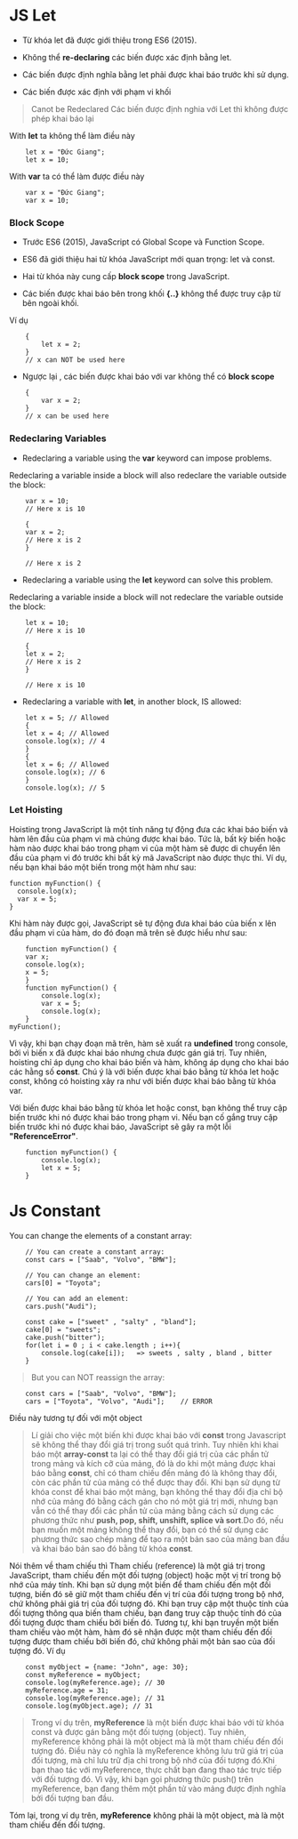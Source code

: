 # JS Let

- Từ khóa let đã được giới thiệu trong ES6 (2015).

- Không thể **re-declaring** các biến được xác định bằng let.

- Các biến được định nghĩa bằng let phải được khai báo trước khi sử dụng.

- Các biến được xác định với phạm vi khối

> Canot be Redeclared
> Các biến được định nghia với Let thì không được phép khai báo lại

With **let** ta không thể làm điều này

```
    let x = "Đức Giang";
    let x = 10;
```

With **var** ta có thể làm được điều này

```
    var x = "Đức Giang";
    var x = 10;
```

### Block Scope

- Trước ES6 (2015), JavaScript có Global Scope và Function Scope.

- ES6 đã giới thiệu hai từ khóa JavaScript mới quan trọng: let và const.

- Hai từ khóa này cung cấp **block scope** trong JavaScript.

- Các biến được khai báo bên trong khối **{..}** không thể được truy cập từ bên ngoài khối.

Ví dụ

```
    {
        let x = 2;
    }
    // x can NOT be used here
```

- Ngược lại , các biến được khai báo với var không thể có **block scope**

```
    {
        var x = 2;
    }
    // x can be used here
```

### Redeclaring Variables

- Redeclaring a variable using the **var** keyword can impose problems.

Redeclaring a variable inside a block will also redeclare the variable outside the block:

```
    var x = 10;
    // Here x is 10

    {
    var x = 2;
    // Here x is 2
    }

    // Here x is 2
```

- Redeclaring a variable using the **let** keyword can solve this problem.

Redeclaring a variable inside a block will not redeclare the variable outside the block:

```
    let x = 10;
    // Here x is 10

    {
    let x = 2;
    // Here x is 2
    }

    // Here x is 10
```

- Redeclaring a variable with **let**, in another block, IS allowed:

```
    let x = 5; // Allowed
    {
    let x = 4; // Allowed
    console.log(x); // 4
    }
    {
    let x = 6; // Allowed
    console.log(x); // 6
    }
    console.log(x); // 5
```

### Let Hoisting

Hoisting trong JavaScript là một tính năng tự động đưa các khai báo biến và hàm lên đầu của phạm vi mà chúng được khai báo. Tức là, bất kỳ biến hoặc hàm nào được khai báo trong phạm vi của một hàm sẽ được di chuyển lên đầu của phạm vi đó trước khi bất kỳ mã JavaScript nào được thực thi.
Ví dụ, nếu bạn khai báo một biến trong một hàm như sau:

```
function myFunction() {
  console.log(x);
  var x = 5;
}
```

Khi hàm này được gọi, JavaScript sẽ tự động đưa khai báo của biến x lên đầu phạm vi của hàm, do đó đoạn mã trên sẽ được hiểu như sau:

```
    function myFunction() {
    var x;
    console.log(x);
    x = 5;
    }
    function myFunction() {
        console.log(x);
        var x = 5;
        console.log(x);
    }
myFunction();
```

Vì vậy, khi bạn chạy đoạn mã trên, hàm sẽ xuất ra **undefined** trong console, bởi vì biến x đã được khai báo nhưng chưa được gán giá trị. Tuy nhiên, hoisting chỉ áp dụng cho khai báo biến và hàm, không áp dụng cho khai báo các hằng số **const**. Chú ý là với biến được khai báo bằng từ khóa let hoặc const, không có hoisting xảy ra như với biến được khai báo bằng từ khóa var.

Với biến được khai báo bằng từ khóa let hoặc const, bạn không thể truy cập biến trước khi nó được khai báo trong phạm vi. Nếu bạn cố gắng truy cập biến trước khi nó được khai báo, JavaScript sẽ gây ra một lỗi **"ReferenceError"**.

```
    function myFunction() {
        console.log(x);
        let x = 5;
    }

```

# Js Constant

You can change the elements of a constant array:

```
    // You can create a constant array:
    const cars = ["Saab", "Volvo", "BMW"];

    // You can change an element:
    cars[0] = "Toyota";

    // You can add an element:
    cars.push("Audi");

    const cake = ["sweet" , "salty" , "bland"];
    cake[0] = "sweets";
    cake.push("bitter");
    for(let i = 0 ; i < cake.length ; i++){
        console.log(cake[i]);   => sweets , salty , bland , bitter
    }
```

> But you can NOT reassign the array:

```
    const cars = ["Saab", "Volvo", "BMW"];
    cars = ["Toyota", "Volvo", "Audi"];    // ERROR
```

Điều này tương tự đối với một object

> Lí giải cho việc một biến khi được khai báo với **const** trong Javascript sẽ không thể thay đổi giá trị trong suốt quá trình. Tuy nhiên khi khai báo một **array-const** ta lại có thể thay đổi giá trị của các phần tử trong mảng và kích cỡ của mảng, đó là do khi một mảng được khai báo bằng **const**, chỉ có tham chiếu đến mảng đó là không thay đổi, còn các phần tử của mảng có thể được thay đổi. Khi bạn sử dụng từ khóa const để khai báo một mảng, bạn không thể thay đổi địa chỉ bộ nhớ của mảng đó bằng cách gán cho nó một giá trị mới, nhưng bạn vẫn có thể thay đổi các phần tử của mảng bằng cách sử dụng các phương thức như **push, pop, shift, unshift, splice và sort**.Do đó, nếu bạn muốn một mảng không thể thay đổi, bạn có thể sử dụng các phương thức sao chép mảng để tạo ra một bản sao của mảng ban đầu và khai báo bản sao đó bằng từ khóa **const**.

Nói thêm về tham chiếu thì Tham chiếu (reference) là một giá trị trong JavaScript, tham chiếu đến một đối tượng (object) hoặc một vị trí trong bộ nhớ của máy tính. Khi bạn sử dụng một biến để tham chiếu đến một đối tượng, biến đó sẽ giữ một tham chiếu đến vị trí của đối tượng trong bộ nhớ, chứ không phải giá trị của đối tượng đó.
Khi bạn truy cập một thuộc tính của đối tượng thông qua biến tham chiếu, bạn đang truy cập thuộc tính đó của đối tượng được tham chiếu bởi biến đó. Tương tự, khi bạn truyền một biến tham chiếu vào một hàm, hàm đó sẽ nhận được một tham chiếu đến đối tượng được tham chiếu bởi biến đó, chứ không phải một bản sao của đối tượng đó. Ví dụ

```
    const myObject = {name: "John", age: 30};
    const myReference = myObject;
    console.log(myReference.age); // 30
    myReference.age = 31;
    console.log(myReference.age); // 31
    console.log(myObject.age); // 31
```

> Trong ví dụ trên, **myReference** là một biến được khai báo với từ khóa const và được gán bằng một đối tượng (object). Tuy nhiên, myReference không phải là một object mà là một tham chiếu đến đối tượng đó. Điều này có nghĩa là myReference không lưu trữ giá trị của đối tượng, mà chỉ lưu trữ địa chỉ trong bộ nhớ của đối tượng đó.Khi bạn thao tác với myReference, thực chất bạn đang thao tác trực tiếp với đối tượng đó. Vì vậy, khi bạn gọi phương thức push() trên myReference, bạn đang thêm một phần tử vào mảng được định nghĩa bởi đối tượng ban đầu.

Tóm lại, trong ví dụ trên, **myReference** không phải là một object, mà là một tham chiếu đến đối tượng.
